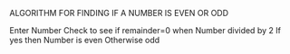 ALGORITHM 
FOR FINDING IF A NUMBER IS EVEN OR ODD

Enter Number
Check to see if remainder=0 when Number divided by 2
If yes then Number is even
Otherwise odd
